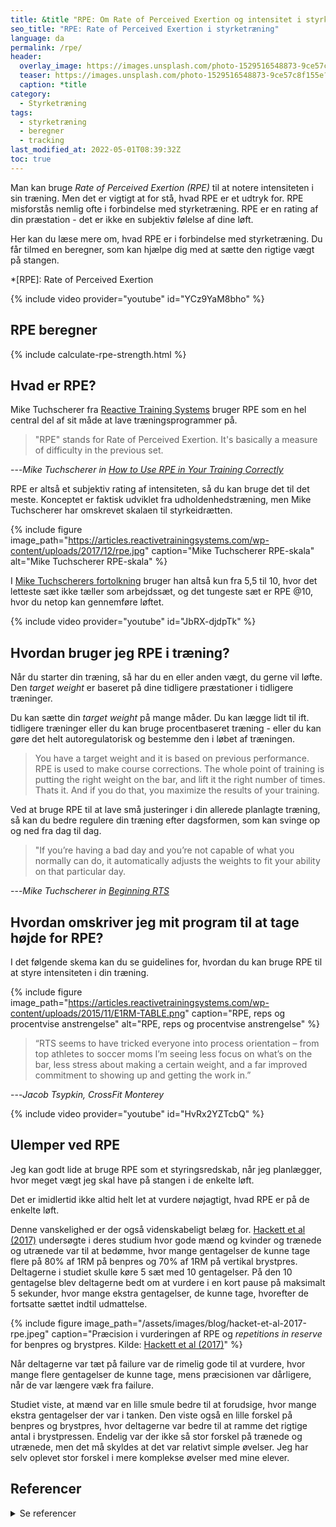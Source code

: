 ```yaml
---
title: &title "RPE: Om Rate of Perceived Exertion og intensitet i styrketræning"
seo_title: "RPE: Rate of Perceived Exertion i styrketræning"
language: da
permalink: /rpe/
header:
  overlay_image: https://images.unsplash.com/photo-1529516548873-9ce57c8f155e?ixlib=rb-1.2.1&ixid=eyJhcHBfaWQiOjEyMDd9&auto=format&fit=crop&h=630&w=1200&q=10
  teaser: https://images.unsplash.com/photo-1529516548873-9ce57c8f155e?ixlib=rb-1.2.1&ixid=eyJhcHBfaWQiOjEyMDd9&auto=format&fit=crop&h=300&w=400&q=10
  caption: *title
category:
  - Styrketræning
tags:
  - styrketræning
  - beregner
  - tracking
last_modified_at: 2022-05-01T08:39:32Z
toc: true
---
```


Man kan bruge _Rate of Perceived Exertion (RPE)_ til at notere intensiteten i sin træning. Men det er vigtigt at for stå, hvad RPE er et udtryk for. RPE misforstås nemlig ofte i forbindelse med styrketræning. RPE er en rating af din præstation - det er ikke en subjektiv følelse af dine løft.

Her kan du læse mere om, hvad RPE er i forbindelse med styrketræning. Du får tilmed en beregner, som kan hjælpe dig med at sætte den rigtige vægt på stangen.

*[RPE]: Rate of Perceived Exertion

{% include video provider="youtube" id="YCz9YaM8bho" %}

## RPE beregner

{% include calculate-rpe-strength.html %}

## Hvad er RPE?

Mike Tuchscherer fra [Reactive Training Systems](https://www.reactivetrainingsystems.com) bruger RPE som en hel central del af sit måde at lave træningsprogrammer på. 

> "RPE" stands for Rate of Perceived Exertion. It's basically a measure of difficulty in the previous set.

---<cite>Mike Tuchscherer in [How to Use RPE in Your Training *Correctly*](https://articles.reactivetrainingsystems.com/2017/12/05/how-to-use-rpe-in-your-training-correctly/)</cite>

RPE er altså et subjektiv rating af intensiteten, så du kan bruge det til det meste. Konceptet er faktisk udviklet fra udholdenhedstræning, men Mike Tuchscherer har omskrevet skalaen til styrkeidrætten.

{% include figure image_path="https://articles.reactivetrainingsystems.com/wp-content/uploads/2017/12/rpe.jpg" caption="Mike Tuchscherer RPE-skala" alt="Mike Tuchscherer RPE-skala" %}

I [Mike Tuchscherers fortolkning](https://articles.reactivetrainingsystems.com/2017/12/05/how-to-use-rpe-in-your-training-correctly/) bruger han altså kun fra 5,5 til 10, hvor det letteste sæt ikke tæller som arbejdssæt, og det tungeste sæt er RPE @10, hvor du netop kan gennemføre løftet. 

{% include video provider="youtube" id="JbRX-djdpTk" %}

## Hvordan bruger jeg RPE i træning?

Når du starter din træning, så har du en eller anden vægt, du gerne vil løfte. Den _target weight_ er baseret på dine tidligere præstationer i tidligere træninger.

Du kan sætte din _target weight_ på mange måder. Du kan lægge lidt til ift. tidligere træninger eller du kan bruge procentbaseret træning - eller du kan gøre det helt autoregulatorisk og bestemme den i løbet af træningen.

> You have a target weight and it is based on previous performance. RPE is used to make course corrections. The whole point of training is putting the right weight on the bar, and lift it the right number of times. Thats it. And if you do that, you maximize the results of your training.

Ved at bruge RPE til at lave små justeringer i din allerede planlagte træning, så kan du bedre regulere din træning efter dagsformen, som kan svinge op og ned fra dag til dag.

> "If you’re having a bad day and you’re not capable of what you normally can do, it automatically adjusts the weights to fit your ability on that particular day.

---<cite>Mike Tuchscherer in [Beginning RTS](https://articles.reactivetrainingsystems.com/2015/11/29/beginning-rts/)</cite>

## Hvordan omskriver jeg mit program til at tage højde for RPE?

I det følgende skema kan du se guidelines for, hvordan du kan bruge RPE til at styre intensiteten i din træning.

{% include figure image_path="https://articles.reactivetrainingsystems.com/wp-content/uploads/2015/11/E1RM-TABLE.png" caption="RPE, reps og procentvise anstrengelse" alt="RPE, reps og procentvise anstrengelse" %}

> “RTS seems to have tricked everyone into process orientation – from top athletes to soccer moms I’m seeing less focus on what’s on the bar, less stress about making a certain weight, and a far improved commitment to showing up and getting the work in.”

---<cite>Jacob Tsypkin, CrossFit Monterey</cite>

{% include video provider="youtube" id="HvRx2YZTcbQ" %}

## Ulemper ved RPE

Jeg kan godt lide at bruge RPE som et styringsredskab, når jeg planlægger, hvor meget vægt jeg skal have på stangen i de enkelte løft.

Det er imidlertid ikke altid helt let at vurdere nøjagtigt, hvad RPE er på de enkelte løft.

Denne vanskelighed er der også videnskabeligt belæg for. [Hackett et al (2017)](https://pubmed.ncbi.nlm.nih.gov/27787474/) undersøgte i deres studium hvor gode mænd og kvinder og trænede og utrænede var til at bedømme, hvor mange gentagelser de kunne tage flere på 80% af 1RM på benpres og 70% af 1RM på vertikal brystpres. Deltagerne i studiet skulle køre 5 sæt med 10 gentagelser. På den 10 gentagelse blev deltagerne bedt om at vurdere i en kort pause på maksimalt 5 sekunder, hvor mange ekstra gentagelser, de kunne tage, hvorefter de fortsatte sættet indtil udmattelse.

{% include figure image_path="/assets/images/blog/hacket-et-al-2017-rpe.jpeg" caption="Præcision i vurderingen af RPE og _repetitions in reserve_ for benpres og brystpres. Kilde: [Hackett et al (2017)](https://journals.lww.com/nsca-jscr/Fulltext/2017/08000/Accuracy_in_Estimating_Repetitions_to_Failure.14.aspx)" %}

Når deltagerne var tæt på failure var de rimelig gode til at vurdere, hvor mange flere gentagelser de kunne tage, mens præcisionen var dårligere, når de var længere væk fra failure.

Studiet viste, at mænd var en lille smule bedre til at forudsige, hvor mange ekstra gentagelser der var i tanken. Den viste også en lille forskel på benpres og brystpres, hvor deltagerne var bedre til at ramme det rigtige antal i brystpressen. Endelig var der ikke så stor forskel på trænede og utrænede, men det må skyldes at det var relativt simple øvelser. Jeg har selv oplevet stor forskel i mere komplekse øvelser med mine elever.

## Referencer

<details markdown="1">
  <summary>Se referencer</summary>

- [How to Use RPE in Your Training *Correctly*](https://articles.reactivetrainingsystems.com/2017/12/05/how-to-use-rpe-in-your-training-correctly/)
- [Beginning RTS](https://articles.reactivetrainingsystems.com/2015/11/29/beginning-rts/)
</details>
